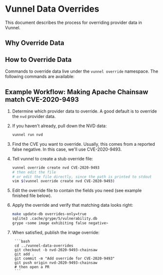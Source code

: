 # Vunnel Data Overrides

This document describes the process for overriding provider data in Vunnel.

## Why Override Data

## How to Override Data

Commands to override data live under the `vunnel override` namespace. The following commands are available:

## Example Workflow: Making Apache Chainsaw match CVE-2020-9493

1. Determine which provider data to override. A good default is to override the `nvd` provider data.
2. If you haven't already, pull down the NVD data:

    ```bash
    vunnel run nvd
    ```
3. Find the CVE you want to override. Usually, this comes from a reported false negative. In this case, we'll use CVE-2020-9493.
4.  Tell vunnel to create a stub override file:

    ```bash
    vunnel override create nvd CVE-2020-9493
    # then edit the file
    # or edit the file directly, since the path is printed to stdout
    vim $(vunnel override create nvd CVE-2020-9493)
    ```
5. Edit the override file to contain the fields you need (see example finished file below).

6. Apply the override and verify that matching data looks right:

    ```bash
    make update-db overrides-only=true
    sqlite3 .cache/grype/5/vulnerability.db
    grype <some image exhibiting false negative>
    ```

7. When satisfied, publish the image override:

        ```bash
        cd ../vunnel-data-overrides
        git checkout -b nvd-2020-9493-chainsaw
        git add .
        git commit -m "Add override for CVE-2020-9493"
        git push origin nvd-2020-9493-chainsaw
        # then open a PR
        ```
